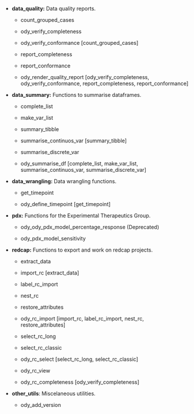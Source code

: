 -   **data_quality:** Data quality reports.

    -   count_grouped_cases

    -   ody_verify_completeness

    -   ody_verify_conformance [count_grouped_cases]

    -   report_completeness

    -   report_conformance

    -   ody_render_quality_report [ody_verify_completeness, ody_verify_conformance, report_completeness, report_conformance]

-   **data_summary:** Functions to summarise dataframes.

    -   complete_list

    -   make_var_list

    -   summary_tibble

    -   summarise_continuos_var [summary_tibble]

    -   summarise_discrete_var

    -   ody_summarise_df [complete_list, make_var_list, summarise_continuos_var, summarise_discrete_var]

-   **data_wrangling:** Data wrangling functions.

    -   get_timepoint

    -   ody_define_timepoint [get_timepoint]

-   **pdx:** Functions for the Experimental Therapeutics Group.

    -   ody_ody_pdx_model_percentage_response (Deprecated)

    -   ody_pdx_model_sensitivity

-   **redcap:** Functions to export and work on redcap projects.

    -   extract_data

    -   import_rc [extract_data]

    -   label_rc_import

    -   nest_rc

    -   restore_attributes

    -   ody_rc_import [import_rc, label_rc_import, nest_rc, restore_attributes]

    -   select_rc_long

    -   select_rc_classic

    -   ody_rc_select [select_rc_long, select_rc_classic]

    -   ody_rc_view

    -   ody_rc_completeness [ody_verify_completeness]

-   **other_utils**: Miscelaneous utilities.

    -   ody_add_version
